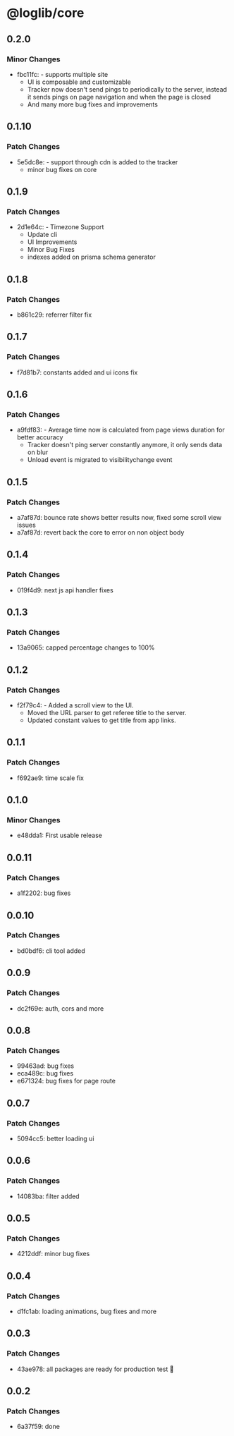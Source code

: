 # @loglib/core

## 0.2.0

### Minor Changes

- fbc11fc: - supports multiple site
  - UI is composable and customizable
  - Tracker now doesn't send pings to periodically to the server, instead it sends pings on page navigation and when the page is closed
  - And many more bug fixes and improvements

## 0.1.10

### Patch Changes

- 5e5dc8e: - support through cdn is added to the tracker
  - minor bug fixes on core

## 0.1.9

### Patch Changes

- 2d1e64c: - Timezone Support
  - Update cli
  - UI Improvements
  - Minor Bug Fixes
  - indexes added on prisma schema generator

## 0.1.8

### Patch Changes

- b861c29: referrer filter fix

## 0.1.7

### Patch Changes

- f7d81b7: constants added and ui icons fix

## 0.1.6

### Patch Changes

- a9fdf83: - Average time now is calculated from page views duration for better accuracy
  - Tracker doesn't ping server constantly anymore, it only sends data on blur
  - Unload event is migrated to visibilitychange event

## 0.1.5

### Patch Changes

- a7af87d: bounce rate shows better results now, fixed some scroll view issues
- a7af87d: revert back the core to error on non object body

## 0.1.4

### Patch Changes

- 019f4d9: next js api handler fixes

## 0.1.3

### Patch Changes

- 13a9065: capped percentage changes to 100%

## 0.1.2

### Patch Changes

- f2f79c4: - Added a scroll view to the UI.
  - Moved the URL parser to get referee title to the server.
  - Updated constant values to get title from app links.

## 0.1.1

### Patch Changes

- f692ae9: time scale fix

## 0.1.0

### Minor Changes

- e48dda1: First usable release

## 0.0.11

### Patch Changes

- a1f2202: bug fixes

## 0.0.10

### Patch Changes

- bd0bdf6: cli tool added

## 0.0.9

### Patch Changes

- dc2f69e: auth, cors and more

## 0.0.8

### Patch Changes

- 99463ad: bug fixes
- eca489c: bug fixes
- e671324: bug fixes for page route

## 0.0.7

### Patch Changes

- 5094cc5: better loading ui

## 0.0.6

### Patch Changes

- 14083ba: filter added

## 0.0.5

### Patch Changes

- 4212ddf: minor bug fixes

## 0.0.4

### Patch Changes

- d1fc1ab: loading animations, bug fixes and more

## 0.0.3

### Patch Changes

- 43ae978: all packages are ready for production test 🚀

## 0.0.2

### Patch Changes

- 6a37f59: done
